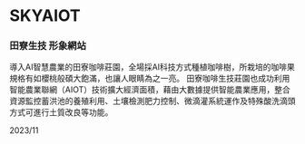# SKYAIOT
### 田寮生技 形象網站

導入AI智慧農業的田寮咖啡莊園，全場採AI科技方式種植咖啡樹，所栽培的咖啡果規格有如櫻桃般碩大飽滿，也讓人眼睛為之一亮。 田寮咖啡生技莊園也成功利用智能農業聯網（AIOT）技術擴大經濟面積，藉由大數據提供智能農業應用，整合資源監控蓄洪池的養殖利用、土壤檢測肥力控制、微滴灌系統運作及特殊酸洗滴頭方式可進行土質改良等功能。

2023/11
